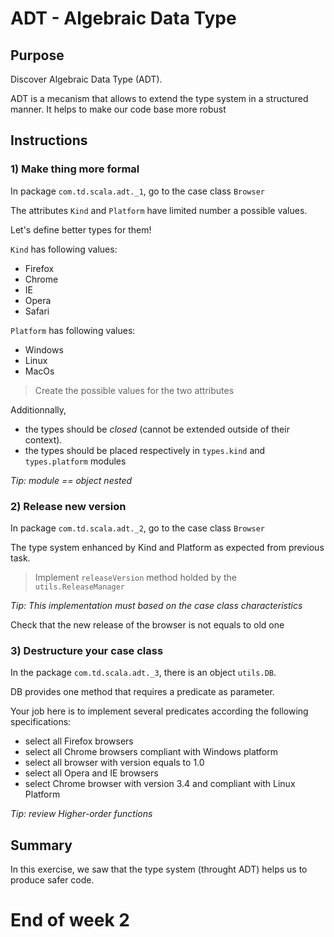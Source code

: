 # ADT - Algebraic Data Type

## Purpose

Discover Algebraic Data Type (ADT).

ADT is a mecanism that allows to extend the type system in a structured manner.
It helps to make our code base more robust

## Instructions

### 1) Make thing more formal

In package `com.td.scala.adt._1`, go to the case class `Browser` 

The attributes `Kind` and `Platform` have limited number a possible values.

Let's define better types for them!

`Kind` has following values:
- Firefox
- Chrome
- IE
- Opera
- Safari

`Platform` has following values:
- Windows
- Linux
- MacOs

> Create the possible values for the two attributes

Additionnally,
- the types should be _closed_ (cannot be extended outside of their context).
- the types should be placed respectively in `types.kind` and `types.platform` modules

*Tip: module == object nested*


### 2) Release new version

In package `com.td.scala.adt._2`, go to the case class `Browser`

The type system enhanced by Kind and Platform as expected from previous task.

> Implement `releaseVersion` method holded by the `utils.ReleaseManager`

*Tip: This implementation must based on the _case class_ characteristics*

Check that the new release of the browser is not equals to old one

### 3) Destructure your case class

In the package `com.td.scala.adt._3`, there is an object `utils.DB`.

DB provides one method that requires a predicate as parameter.

Your job here is to implement several predicates according the following specifications:
 - select all Firefox browsers
 - select all Chrome browsers compliant with Windows platform
 - select all browser with version equals to 1.0
 - select all Opera and IE browsers
 - select Chrome browser with version 3.4 and compliant with Linux Platform

*Tip: review Higher-order functions*

## Summary

In this exercise, we saw that the type system (throught ADT) helps us to produce safer code.

# End of week 2
